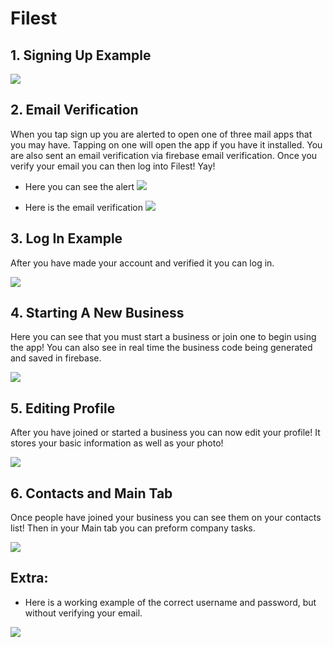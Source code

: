 # Filest

## 1. Signing Up Example

![](Videos/SignUpExample.gif)

## 2. Email Verification

When you tap sign up you are alerted to open one of three mail apps that you may have. Tapping on one will open the app if you have it installed. You are also sent an email verification via firebase email verification. Once you verify your email you can then log into Filest! Yay!

- Here you can see the alert
![](Videos/EmailVerificationExamplePart1.gif)

- Here is the email verification
![](Videos/EmailVerificationExamplePart2.gif)

## 3. Log In Example

After you have made your account and verified it you can log in.

![](Videos/LogInExampleWithVerification.gif)

## 4. Starting A New Business

Here you can see that you must start a business or join one to begin using the app! You can also see in real time the business code being generated and saved in firebase.

![](Videos/StartingBusinessExample.gif)

## 5. Editing Profile

After you have joined or started a business you can now edit your profile! It stores your basic information as well as your photo!

![](Videos/EditingProfileExample.gif)

## 6. Contacts and Main Tab

Once people have joined your business you can see them on your contacts list! Then in your Main tab you can preform company tasks.

![](Videos/Contacts&MainExample.gif)

## Extra: 

-   Here is a working example of the correct username and password, but without verifying your email.

![](Videos/LogInExampleNoVerification.gif)

